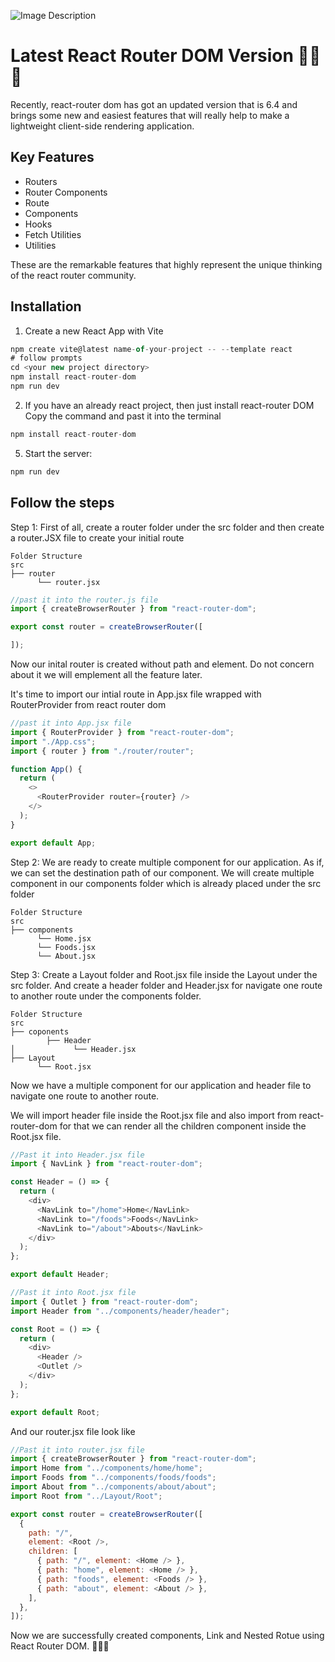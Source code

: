 
![Image Description](https://i.ibb.co/jvtTNxx/68747470733a2f2f692e6962622e636f2f33634b51707a6b2f312d75772d53417a6b6d612d4a4746662d302d476d762d5454.png)

# Latest React Router DOM Version 🚀🚀🚀
 
Recently, react-router dom has got an updated version that is 6.4 and brings some new and easiest features that will really help to make a lightweight client-side rendering application.



## Key Features
- Routers
- Router Components
- Route
- Components
- Hooks
- Fetch Utilities
- Utilities


These are the remarkable features that highly represent the unique thinking of the react router community.


## Installation
1. Create a new React App with Vite
```javascript
npm create vite@latest name-of-your-project -- --template react
# follow prompts
cd <your new project directory>
npm install react-router-dom
npm run dev
```

2. If you have an already react project, then just install react-router DOM
Copy the command and past it into the terminal
```javascript
npm install react-router-dom
```
5. Start the server: 
```javascript
npm run dev
```
## Follow the steps

Step 1: First of all, create a router folder under the src folder and then create a router.JSX file to create your initial route

```
Folder Structure
src
├── router
      └── router.jsx
```
```javascript
//past it into the router.js file
import { createBrowserRouter } from "react-router-dom";

export const router = createBrowserRouter([

]);
```

Now our inital router is created without path and element. Do not concern about it we will emplement all the feature later.


It's time to import our intial route in App.jsx file wrapped with RouterProvider from react router dom

```javascript
//past it into App.jsx file
import { RouterProvider } from "react-router-dom";
import "./App.css";
import { router } from "./router/router";

function App() {
  return (
    <>
      <RouterProvider router={router} />
    </>
  );
}

export default App;
```

Step 2: We are ready to create multiple component for our application. As if, we can set the destination path of our component. We will create multiple component in our components folder which is already placed under the src folder

```
Folder Structure
src
├── components
      └── Home.jsx
      └── Foods.jsx
      └── About.jsx
```

Step 3: Create a Layout folder and Root.jsx file inside the Layout under the src folder. And create a header folder and Header.jsx for navigate one route to another route under the components folder.

```
Folder Structure
src
├── coponents
        ├── Header
│             └── Header.jsx
├── Layout
      └── Root.jsx
```

Now we have a multiple component for our application and header file to navigate one route to another route. 

We will import header file inside the Root.jsx file and also import <Outlet /> from react-router-dom for that we can render all the children component inside the Root.jsx file.

```javascript
//Past it into Header.jsx file
import { NavLink } from "react-router-dom";

const Header = () => {
  return (
    <div>
      <NavLink to="/home">Home</NavLink>
      <NavLink to="/foods">Foods</NavLink>
      <NavLink to="/about">Abouts</NavLink>
    </div>
  );
};

export default Header;

```

```javascript
//Past it into Root.jsx file
import { Outlet } from "react-router-dom";
import Header from "../components/header/header";

const Root = () => {
  return (
    <div>
      <Header />
      <Outlet />
    </div>
  );
};

export default Root;
```
And our router.jsx file look like

```javascript
//Past it into router.jsx file
import { createBrowserRouter } from "react-router-dom";
import Home from "../components/home/home";
import Foods from "../components/foods/foods";
import About from "../components/about/about";
import Root from "../Layout/Root";

export const router = createBrowserRouter([
  {
    path: "/",
    element: <Root />,
    children: [
      { path: "/", element: <Home /> },
      { path: "home", element: <Home /> },
      { path: "foods", element: <Foods /> },
      { path: "about", element: <About /> },
    ],
  },
]);

```

Now we are successfully created components, Link and Nested Rotue using React Router DOM. 👏👏👏


